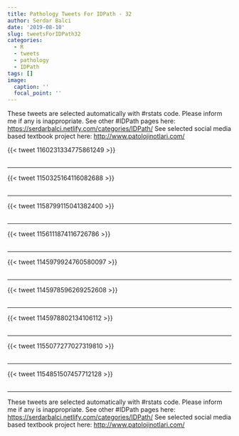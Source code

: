 ```yaml
---
title: Pathology Tweets For IDPath - 32
author: Serdar Balci
date: '2019-08-10'
slug: tweetsForIDPath32
categories:
  - R
  - tweets
  - pathology
  - IDPath
tags: []
image:
  caption: ''
  focal_point: ''
---
```



These tweets are selected automatically with #rstats code. Please inform me if any is inappropriate.
See other #IDPath pages here: https://serdarbalci.netlify.com/categories/IDPath/ 
See selected social media based textbook project here: http://www.patolojinotlari.com/

{{< tweet 1160231334775861249 >}}
<br>
<br>
<hr>
{{< tweet 1150325164116082688 >}}
<br>
<br>
<hr>
{{< tweet 1158799115041382400 >}}
<br>
<br>
<hr>
{{< tweet 1156111874116726786 >}}
<br>
<br>
<hr>
{{< tweet 1145979924760580097 >}}
<br>
<br>
<hr>
{{< tweet 1145978596269252608 >}}
<br>
<br>
<hr>
{{< tweet 1145978802134106112 >}}
<br>
<br>
<hr>
{{< tweet 1155077277027319810 >}}
<br>
<br>
<hr>
{{< tweet 1154851507457712128 >}}
<br>
<br>
<hr>


These tweets are selected automatically with #rstats code. Please inform me if any is inappropriate.
See other #IDPath pages here: https://serdarbalci.netlify.com/categories/IDPath/ 
See selected social media based textbook project here: http://www.patolojinotlari.com/
